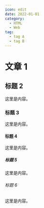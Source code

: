 ```yaml
---
icon: edit
date: 2022-01-01
category:
  - HTML
  - Web
tag:
  - tag A
  - tag B
---
```


# 文章 1

## 标题 2

这里是内容。

### 标题 3

这里是内容。

#### 标题 4

这里是内容。

##### 标题 5

这里是内容。

###### 标题 6

这里是内容。
